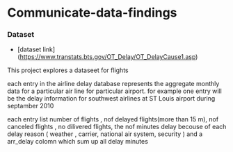 
# Communicate-data-findings
### Dataset 

  - [dataset link] (https://www.transtats.bts.gov/OT_Delay/OT_DelayCause1.asp)

This project explores a dataseet for flights 

each entry in the airline delay database represents the aggregate monthly data for a particular air line for particular airport. for example one entry will be the delay information for southwest airlines at ST Louis airport during septamber 2010

each entry list number of flights , nof delayed flights(more than 15 m), nof canceled flights , no dilivered flights, the nof minutes delay becouse of each delay reason ( weather , carrier, national air system, security ) and a arr_delay colomn which sum up all delay minutes
